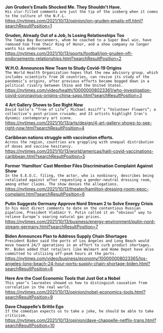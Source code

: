 **Jon Gruden’s Emails Shocked Me. They Shouldn’t Have.**\
`His slur-filled comments are just the tip of the iceberg when it comes to the culture of the N.F.L. `\
https://nytimes.com/2021/10/13/opinion/jon-gruden-emails-nfl.html?searchResultPosition=1

**Gruden, Already Out of a Job, Is Losing Relationships Too**\
`The Tampa Bay Buccaneers, whom he coached to a Super Bowl win, have removed him from their Ring of Honor, and a shoe company no longer wants his endorsement.`\
https://nytimes.com/2021/10/13/sports/football/jon-gruden-nfl-endorsements-relationships.html?searchResultPosition=2

**W.H.O. Announces New Team to Study Covid-19 Origins**\
`The World Health Organization hopes that the new advisory group, which includes scientists from 26 countries, can revive its study of the pandemic’s origins, after previous efforts became bogged down in a political rivalry between China and the United States.`\
https://nytimes.com/video/health/100000008023361/who-investigation-covid-coronavirus-origins-china-sago.html?searchResultPosition=3

**4 Art Gallery Shows to See Right Now**\
`David Salle’s “Tree of Life”; Michael Assiff’s “Volunteer Flowers”; a collective’s post-prison crusade; and 23 artists highlight Iran’s dynamic contemporary art scene.`\
https://nytimes.com/2021/10/13/arts/design/4-art-gallery-shows-to-see-right-now.html?searchResultPosition=4

**Caribbean nations struggle with vaccination efforts.**\
`Across the region, countries are grappling with unequal distribution of doses and vaccine hesitancy.`\
https://nytimes.com/2021/10/13/world/americas/haiti-covid-vaccinations-caribbean.html?searchResultPosition=5

**Former ‘Hamilton’ Cast Member Files Discrimination Complaint Against Show**\
`In the E.E.O.C. filing, the actor, who is nonbinary, describes being retaliated against after requesting a gender-neutral dressing room, among other claims. The show denies the allegations.`\
https://nytimes.com/2021/10/13/theater/hamilton-dressing-room-eeoc-complaint.html?searchResultPosition=6

**Putin Suggests Germany Approve Nord Stream 2 to Solve Energy Crisis**\
`In his most direct comments to date on the contentious Russian pipeline, President Vladimir V. Putin called it an “obvious” way to relieve Europe’s soaring natural gas prices.`\
https://nytimes.com/2021/10/13/business/energy-environment/putin-nord-stream-germany.html?searchResultPosition=7

**Biden Announces Plan to Address Supply Chain Shortages**\
`President Biden said the ports of Los Angeles and Long Beach would move toward 24/7 operations in an effort to curb product shortages. Mr. Biden added that retailers like Walmart and Home Depot have also committed to utilizing off-peak hours at the ports.`\
https://nytimes.com/video/business/economy/100000008023365/los-angeles-long-beach-24-hour-ports-supply-chain-shortage-biden.html?searchResultPosition=8

**Here Are the Cool Economic Tools that Just Got a Nobel**\
`This year’s laureates showed us how to distinguish causation from correlation in the real world.`\
https://nytimes.com/2021/10/13/opinion/nobel-economics-tools.html?searchResultPosition=9

**Dave Chappelle’s Brittle Ego**\
`If the comedian expects us to take a joke, he should be able to take criticism. `\
https://nytimes.com/2021/10/13/opinion/dave-chappelle-netflix-trans.html?searchResultPosition=10


